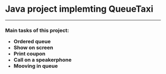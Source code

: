 # Java project implemting QueueTaxi
------------------

<h3>Main tasks of this project:
  
  + Ordered queue
  + Show on screen
  + Print coupon
  + Сall on a speakerphone
  + Mooving in queue
